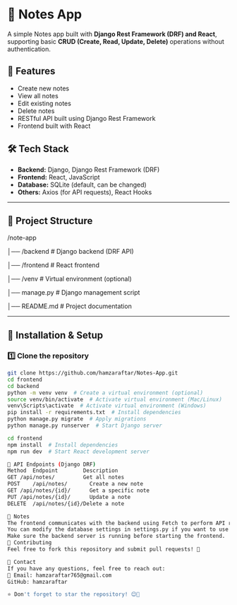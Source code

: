 # 📝 Notes App

A simple Notes app built with **Django Rest Framework (DRF) and React**, supporting basic **CRUD (Create, Read, Update, Delete)** operations without authentication.

## 🚀 Features  
- Create new notes  
- View all notes  
- Edit existing notes  
- Delete notes  
- RESTful API built using Django Rest Framework  
- Frontend built with React  

## 🛠️ Tech Stack  
- **Backend:** Django, Django Rest Framework (DRF)  
- **Frontend:** React, JavaScript  
- **Database:** SQLite (default, can be changed)  
- **Others:** Axios (for API requests), React Hooks  

---

## 📂 Project Structure  

/note-app

│── /backend # Django backend (DRF API)

│── /frontend # React frontend

│── /venv # Virtual environment (optional)

│── manage.py # Django management script

│── README.md # Project documentation


---

## 🎯 Installation & Setup  

### 1️⃣ Clone the repository  
```sh
git clone https://github.com/hamzaraftar/Notes-App.git
cd frontend
cd backend
python -m venv venv  # Create a virtual environment (optional)
source venv/bin/activate  # Activate virtual environment (Mac/Linux)
venv\Scripts\activate  # Activate virtual environment (Windows)
pip install -r requirements.txt  # Install dependencies
python manage.py migrate  # Apply migrations
python manage.py runserver  # Start Django server

cd frontend
npm install  # Install dependencies
npm run dev  # Start React development server

🔗 API Endpoints (Django DRF)
Method	Endpoint        Description
GET	/api/notes/	        Get all notes
POST	/api/notes/       Create a new note
GET	/api/notes/{id}/	  Get a specific note
PUT	/api/notes/{id}/	  Update a note
DELETE	/api/notes/{id}/Delete a note

📌 Notes
The frontend communicates with the backend using Fetch to perform API requests.
You can modify the database settings in settings.py if you want to use PostgreSQL, MySQL, or any other database.
Make sure the backend server is running before starting the frontend.
🤝 Contributing
Feel free to fork this repository and submit pull requests! 🚀

📧 Contact
If you have any questions, feel free to reach out:
📩 Email: hamzaraftar765@gmail.com
GitHub: hamzaraftar

⭐ Don't forget to star the repository! 😊🚀

